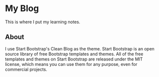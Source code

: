 # My Blog

This is where I put my learning notes.

## About

I use Start Bootstrap's Clean Blog as the theme. Start Bootstrap is an open source library of free Bootstrap templates and themes. All of the free templates and themes on Start Bootstrap are released under the MIT license, which means you can use them for any purpose, even for commercial projects.
